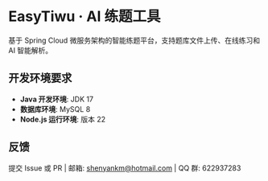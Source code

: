 # EasyTiwu · AI 练题工具

基于 Spring Cloud 微服务架构的智能练题平台，支持题库文件上传、在线练习和 AI 智能解析。

## 开发环境要求

- **Java 开发环境**: JDK 17
- **数据库环境**: MySQL 8
- **Node.js 运行环境**: 版本 22

## 反馈

提交 Issue 或 PR | 邮箱: shenyankm@hotmail.com | QQ 群: 622937283
